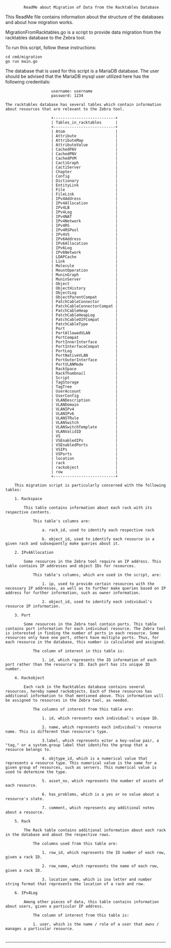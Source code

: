             ReadMe about Migration of Data from the Racktables Database

This ReadMe file contains information about the structure of the databases and about how migration works.

MigrationFromRacktables.go is a script to provide data migration from the racktables database to the Zebra tool.

To run this script, follow these instructions: 

    cd cmd/migration
    go run main.go

The database that is used for this script is a MariaDB database. The user should be advised that the MariaDB mysql user utilized here has the following credentials: 
                    
                        username: username
                        password: 1234

    The racktables database has several tables which contain information about resources that are relevant to the Zebra tool.

                        +---------------------------+
                        | Tables_in_racktables      |
                        +---------------------------+
                        | Atom                      |
                        | Attribute                 |
                        | AttributeMap              |
                        | AttributeValue            |
                        | CachedPAV                 |
                        | CachedPNV                 |
                        | CachedPVM                 |
                        | CactiGraph                |
                        | CactiServer               |
                        | Chapter                   |
                        | Config                    |
                        | Dictionary                |
                        | EntityLink                |
                        | File                      |
                        | FileLink                  |
                        | IPv4Address               |
                        | IPv4Allocation            |
                        | IPv4LB                    |
                        | IPv4Log                   |
                        | IPv4NAT                   |
                        | IPv4Network               |
                        | IPv4RS                    |
                        | IPv4RSPool                |
                        | IPv4VS                    |
                        | IPv6Address               |
                        | IPv6Allocation            |
                        | IPv6Log                   |
                        | IPv6Network               |
                        | LDAPCache                 |
                        | Link                      |
                        | Molecule                  |
                        | MountOperation            |
                        | MuninGraph                |
                        | MuninServer               |
                        | Object                    |
                        | ObjectHistory             |
                        | ObjectLog                 |
                        | ObjectParentCompat        |
                        | PatchCableConnector       |
                        | PatchCableConnectorCompat |
                        | PatchCableHeap            |
                        | PatchCableHeapLog         |
                        | PatchCableOIFCompat       |
                        | PatchCableType            |
                        | Port                      |
                        | PortAllowedVLAN           |
                        | PortCompat                |
                        | PortInnerInterface        |
                        | PortInterfaceCompat       |
                        | PortLog                   |
                        | PortNativeVLAN            |
                        | PortOuterInterface        |
                        | PortVLANMode              |
                        | RackSpace                 |
                        | RackThumbnail             |
                        | Script                    |
                        | TagStorage                |
                        | TagTree                   |
                        | UserAccount               |
                        | UserConfig                |
                        | VLANDescription           |
                        | VLANDomain                |
                        | VLANIPv4                  |
                        | VLANIPv6                  |
                        | VLANSTRule                |
                        | VLANSwitch                |
                        | VLANSwitchTemplate        |
                        | VLANValidID               |
                        | VS                        |
                        | VSEnabledIPs              |
                        | VSEnabledPorts            |
                        | VSIPs                     |
                        | VSPorts                   |
                        | location                  |
                        | rack                      |
                        | rackobject                |
                        | row                       |
                        +---------------------------+

        This migration script is particularly concerned with the following tables:

        1. Rackspace

            This table contains information about each rack with its respective contents. 
                
                This table's columns are:

                    a. rack_id, used to identify each respective rack

                    b. object_id, used to identify each resource in a given rack and subsequently make queries about it.  
        
        2. IPv4Allocation

            Some resources in the Zebra tool require an IP address. This table contains IP addresses and object IDs for resources. 
            
                This table's columns, which are used in the script, are:

                    1. ip, used to provide certain resources with the necessary IP addresses, as well as to further make queries based on IP address for further information, such as owner information. 

                    2. object_id, used to identify each individual's resource IP information.

        3. Port

            Some resources in the Zebra tool contain ports. This table contains port information for each individual resource. The Zebra tool is interested in finding the number of ports in each resource. Some resources only have one port, others have multiple ports. Thus, for each resource in the database, this number is calculated and assigned. 
                
                The column of interest in this table is:

                    1. id, which represents the ID information of each port rather than the resource's ID. Each port has its unique ID number. 

        4. Rackobject

            Each rack in the Racktables database contains several resources, hereby named rackobjects. Each of these resources has additional information to that mentioned above. This information will be assigned to resources in the Zebra tool, as needed.

                The columns of interest from this table are:

                    1. id, which reresents each individual's unique ID.

                    2. name, which represents each individual's resource name. This is different than resource's type.

                    3.label, which represents eiter a key-value pair, a "tag," or a system.group label that identifes the group that a resource belongs to.

                    4. objtype_id, which is a numerical value that represents a resource type. This numerical value is the same for a given group of resources, such as servers. This numerical value is used to determine the type.

                    5. asset_no, which represents the number of assets of each resource.

                    6. has_problems, which is a yes or no value about a resource's state.

                    7. comment, which represents any additional notes about a resource.

        5. Rack

            The Rack table contains additional information about each rack in the database and about the respective rows.

                The columns used from this table are:

                    1. row_id, which represents the ID number of each row, given a rack ID.

                    2. row_name, which represents the name of each row, given a rack ID.

                    3. location_name, which is ina letter and number string format that represents the location of a rack and row. 

        6. IPv4Log

            Among other pieces of data, this table contains information about users, given a particular IP address.

                The column of interest from this table is:

                1. user, which is the name / role of a user that owns / manages a particular resource.             
                
            ~~~~~~~~~~~~~~~~~~~~~~~~~~~~~~~~~~~~~~~~~~~~~~~~~~~~~~~~~~~~~~~~~~~~~~